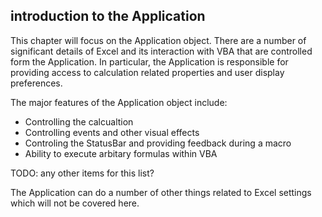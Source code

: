 ## introduction to the Application

This chapter will focus on the Application object.  There are a number of significant details of Excel and its interaction with VBA that are controlled form the Application.  In particular, the Application is responsible for providing access to calculation related properties and user display preferences.

The major features of the Application object include:

* Controlling the calcualtion
* Controlling events and other visual effects
* Controling the StatusBar and providing feedback during a macro
* Ability to execute arbitary formulas within VBA

TODO: any other items for this list?

The Application can do a number of other things related to Excel settings which will not be covered  here.
